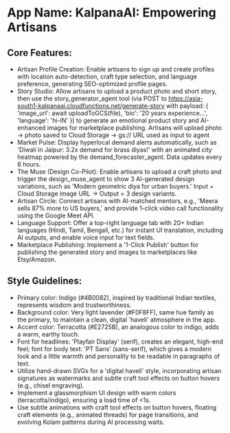 # **App Name**: KalpanaAI: Empowering Artisans

## Core Features:

- Artisan Profile Creation: Enable artisans to sign up and create profiles with location auto-detection, craft type selection, and language preference, generating SEO-optimized profile pages.
- Story Studio: Allow artisans to upload a product photo and short story, then use the story_generator_agent tool (via POST to https://asia-south1-kalpanaai.cloudfunctions.net/generate-story with payload: { 'image_url': await uploadToGCS(file), 'bio': '20 years experience...', 'language': 'hi-IN' }) to generate an emotional product story and AI-enhanced images for marketplace publishing.  Artisans will upload photo -> photo saved to Cloud Storage -> gs:// URL used as input to agent
- Market Pulse: Display hyperlocal demand alerts automatically, such as 'Diwali in Jaipur: 3.2x demand for brass diyas!' with an animated city heatmap powered by the demand_forecaster_agent. Data updates every 6 hours.
- The Muse (Design Co-Pilot): Enable artisans to upload a craft photo and trigger the design_muse_agent to show 3 AI-generated design variations, such as 'Modern geometric diya for urban buyers.' Input = Cloud Storage image URL -> Output = 3 design variants.
- Artisan Circle: Connect artisans with AI-matched mentors, e.g., 'Meera sells 87% more to US buyers,' and provide 1-click video call functionality using the Google Meet API.
- Language Support: Offer a top-right language tab with 20+ Indian languages (Hindi, Tamil, Bengali, etc.) for instant UI translation, including AI outputs, and enable voice input for text fields.
- Marketplace Publishing: Implement a '1-Click Publish' button for publishing the generated story and images to marketplaces like Etsy/Amazon.

## Style Guidelines:

- Primary color: Indigo (#4B0082), inspired by traditional Indian textiles, represents wisdom and trustworthiness.
- Background color: Very light lavender (#F0F8FF), same hue family as the primary, to maintain a clean, digital 'haveli' atmosphere in the app.
- Accent color: Terracotta (#E2725B), an analogous color to indigo, adds a warm, earthy touch.
- Font for headlines: 'Playfair Display' (serif),  creates an elegant, high-end feel; font for body text: 'PT Sans' (sans-serif), which gives a modern look and a little warmth and personality to be readable in paragraphs of text.
- Utilize hand-drawn SVGs for a 'digital haveli' style, incorporating artisan signatures as watermarks and subtle craft tool effects on button hovers (e.g., chisel engraving).
- Implement a glassmorphism UI design with warm colors (terracotta/indigo), ensuring a load time of <1s.
- Use subtle animations with craft tool effects on button hovers, floating craft elements (e.g., animated threads) for page transitions, and evolving Kolam patterns during AI processing waits.